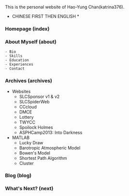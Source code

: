 This is the personal website of Hao-Yung Chan(katrina376).

* CHINESE FIRST THEN ENGLISH *

### Homepage (index)

### About Myself (about)
	- Bio
	- Skills
	- Education
	- Experiences
	- Contact

### Archives (archives)
  * Websites
	- SLCSponsor v1 & v2
	- SLCSpiderWeb
	- CCcloud
	- DMCE
	- Lottery
	- TWYCC
	- Spoilock Holmes
	- ASPHCamp2013: Into Darkness
  * MATLAB
	- Lucky Draw
	- Barotropic Atmospheric Model
	- Bowen's Model
	- Shortest Path Algorithm
	- Cluster

### Blog (blog)

### What's Next? (next)